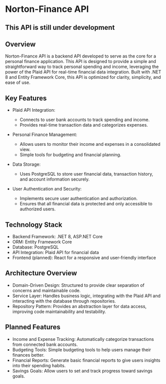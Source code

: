 # Norton-Finance API

## This API is still under development

## Overview

Norton-Finance API is a backend API developed to serve as the core for a personal finance application. This API is designed to provide a simple and straightforward way to track personal spending and income, leveraging the power of the Plaid API for real-time financial data integration. Built with .NET 8 and Entity Framework Core, this API is optimized for clarity, simplicity, and ease of use.

## Key Features

- Plaid API Integration:
  - Connects to user bank accounts to track spending and income.
  - Provides real-time transaction data and categorizes expenses.

- Personal Finance Management:
  - Allows users to monitor their income and expenses in a consolidated view.
  - Simple tools for budgeting and financial planning.

- Data Storage:
  - Uses PostgreSQL to store user financial data, transaction history, and account information securely.

- User Authentication and Security:
  - Implements secure user authentication and authorization.
  - Ensures that all financial data is protected and only accessible to authorized users.

## Technology Stack

- Backend Framework: .NET 8, ASP.NET Core
- ORM: Entity Framework Core
- Database: PostgreSQL
- API Integration: Plaid API for financial data
- Frontend (planned): React for a responsive and user-friendly interface

## Architecture Overview

- Domain-Driven Design: Structured to provide clear separation of concerns and maintainable code.
- Service Layer: Handles business logic, integrating with the Plaid API and interacting with the database through repositories.
- Repository Pattern: Provides an abstraction layer for data access, improving code maintainability and testability.

## Planned Features

- Income and Expense Tracking: Automatically categorize transactions from connected bank accounts.
- Budgeting Tools: Simple budgeting tools to help users manage their finances better.
- Financial Reports: Generate basic financial reports to give users insights into their spending habits.
- Savings Goals: Allow users to set and track progress toward savings goals.


